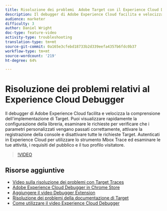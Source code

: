 ```yaml
---
title: Risoluzione dei problemi  Adobe Target con il Experience Cloud Debugger
description: Il debugger di Adobe Experience Cloud facilita e velocizza la comprensione dell'implementazione di Target. Puoi visualizzare rapidamente la configurazione della libreria, esaminare le richieste per verificare che i parametri personalizzati vengano passati correttamente, attivare la registrazione della console e disattivare tutte le richieste Target. Autenticati in Experience Cloud per utilizzare lo strumento Mbox Trace ed esaminare le tue attività, i requisiti del pubblico e il tuo profilo visitatore.
audience: marketer
difficulty: 3
author: Daniel Wright
doc-type: feature-video
activity-type: troubleshooting
translation-type: tm+mt
source-git-commit: 0a165e3cfebd18733b2d339eefa4357b6fdc0b37
workflow-type: tm+mt
source-wordcount: '219'
ht-degree: 64%

---
```



# Risoluzione dei problemi relativi al Experience Cloud Debugger

Il debugger di Adobe Experience Cloud facilita e velocizza la comprensione dell&#39;implementazione di Target. Puoi visualizzare rapidamente la configurazione della libreria, esaminare le richieste per verificare che i parametri personalizzati vengano passati correttamente, attivare la registrazione della console e disattivare tutte le richieste Target. Autenticati in Experience Cloud per utilizzare lo strumento Mbox Trace ed esaminare le tue attività, i requisiti del pubblico e il tuo profilo visitatore.

>[!VIDEO](https://video.tv.adobe.com/v/23115/?quality=12)

## Risorse aggiuntive

* [Video sulla risoluzione dei problemi con Target Traces](troubleshoot-with-target-traces.md)
* [Adobe Experience Cloud Debugger in Chrome Store](https://chrome.google.com/webstore/detail/adobe-experience-cloud-de/ocdmogmohccmeicdhlhhgepeaijenapj)
* [Aggiungere il video Debugger Extension](https://docs.adobe.com/content/help/en/core-services-learn/tutorials/debugger/add-the-extension.html)
* [Risoluzione dei problemi della documentazione di Target](https://docs.adobe.com/content/help/en/target/using/troubleshoot/troubleshooting-target.html)
* [Come utilizzare il video Experience Cloud Debugger](https://docs.adobe.com/content/help/en/core-services-learn/tutorials/debugger/use-the-experience-cloud-debugger.html)